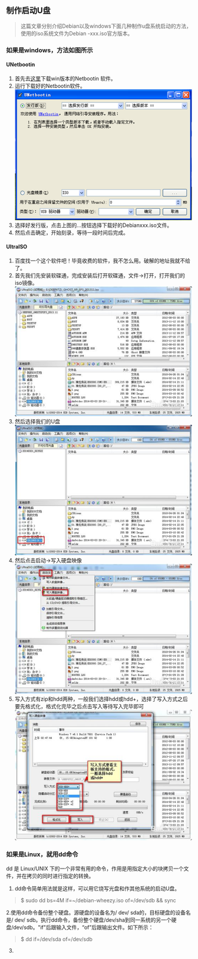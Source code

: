 ## 制作启动U盘

> 这篇文章分别介绍Debian以及windows下面几种制作u盘系统启动的方法，使用的iso系统文件为Debian -xxx.iso官方版本。

### 如果是windows，方法如图所示

#### UNetbootin
1. 首先去[这里](/https://unetbootin.github.io/)下载win版本的Netbootin
软件。
2. 运行下载好的Netbootin软件。![](/img/Netbootin.png)
3. 选择好发行版，点击上图的...按钮选择下载好的Debianxxx.iso文件。
4. 然后点击确定，开始刻录，等待一段时间后完成。

#### UltraISO
1. 百度找一个这个软件吧！毕竟收费的软件，我不怎么用。破解的地址我就不给了。
2. 首先我们先安装软碟通，完成安装后打开软碟通，文件->打开，打开我们的iso镜像。![](/img/UltraISO1.jpg)
3. 然后选择我们的U盘![](/img/UltraISO2.jpg)
4. 然后点击启动->写入硬盘映像![](/img/UltraISO3.jpg)
5. 写入方式有zip和hdd两种，一般我们选择hdd或hdd+，选择了写入方式之后要先格式化，格式化完毕之后点击写入等待写入完毕即可![](/img/UltraISO4.jpg)

### 如果是Linux，就用dd命令
 
dd 是 Linux/UNIX 下的一个非常有用的命令，作用是用指定大小的块拷贝一个文件，并在拷贝的同时进行指定的转换。

1. dd命令简单用法就是这样，可以用它烧写光盘和作其他系统的启动U盘。
> $ sudo dd bs=4M if=~/debian-wheezy.iso of=/dev/sdb && sync

2.使用dd命令备份整个硬盘。源硬盘的设备名为/ dev/ sda的，目标硬盘的设备名是/ dev/ sdb。执行dd命令，备份整个硬盘/dev/sha到同一系统的另一个硬盘/dev/sdb。"if"后跟输入文件，“of”后跟输出文件。如下所示：
> $ dd if=/dev/sda of=/dev/sdb

3.
